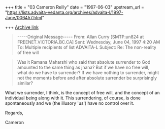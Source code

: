 +++
title = "03 Cameron Reilly"
date = "1997-06-03"
upstream_url = "https://lists.advaita-vedanta.org/archives/advaita-l/1997-June/006457.html"

+++
[Archive link](https://lists.advaita-vedanta.org/archives/advaita-l/1997-June/006457.html)

>-----Original Message-----
From:   Allan Curry [SMTP:un824 at FREENET.VICTORIA.BC.CA]
Sent:   Wednesday, June 04, 1997 4:20 AM
To:     Multiple recipients of list ADVAITA-L
Subject:        Re: The non-reality of free will



>Was it Ramana Maharshi who said that absolute surrender to God amounted to
>the same thing as jnana?   But if we have no free will, what do we have to
>surrender? If we have nothing to surrender, might not the moments before
>and after absolute surrender be surprisingly similar?

What we surrender, I think, is the concept of free will, and the concept of
an individual being along with it. This surrendering, of course, is done
spontaneously and we (the illusory 'us') have no control over it.

Regards,

Cameron

